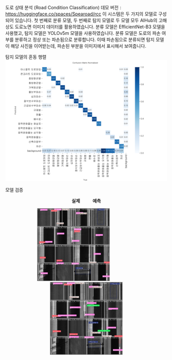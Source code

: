 도로 상태 분석 (Road Condition Classification)
데모 버전 : https://huggingface.co/spaces/Spearoad/rcc
이 시스템은 두 가지의 모델로 구성되어 있습니다.
첫 번째로 분류 모델, 두 번째로 탐지 모델로
두 모델 모두 AIHub의 고해상도 도로노면 이미지 데이터를 활용하였습니다.
분류 모델은 EfficientNet-B3 모델을 사용했고, 탐지 모델은 YOLOv5m 모델을 사용하였습니다.
분류 모델은 도로의 파손 여부를 분류하고 정상 또는 파손됨으로 분류합니다.
이때 파손됨으로 분류되면 탐지 모델이 해당 사진을 이어받는데, 파손된 부분을 이미지에서 표시해서 보여줍니다.

탐지 모델의 혼동 행렬
![Confusion Matrix](confusion_matrix_normalized.png)

모델 검증
<div align="center">

<p><b>실제</b> &nbsp;&nbsp;&nbsp;&nbsp;&nbsp;&nbsp;&nbsp;&nbsp; <b>예측</b></p>

<img src="val_batch0_labels.jpg" alt="Batch 0 Labels" width="45%" style="margin-right:80px;"/>
<img src="val_batch0_pred.jpg" alt="Batch 0 Predictions" width="45%"/>

</div>

